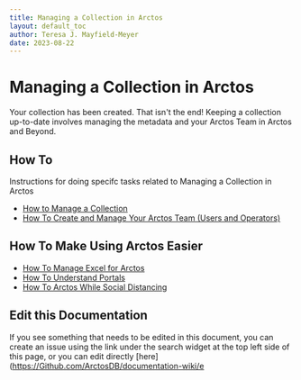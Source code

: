 ```yaml
---
title: Managing a Collection in Arctos
layout: default_toc
author: Teresa J. Mayfield-Meyer
date: 2023-08-22
---
```


# Managing a Collection in Arctos

Your collection has been created. That isn't the end! Keeping a collection up-to-date involves managing the metadata and your Arctos Team in Arctos and Beyond.

## How To

Instructions for doing specifc tasks related to Managing a Collection in Arctos

* [How to Manage a Collection](https://handbook.arctosdb.org/how_to/How-to-Manage-a-Collection-in-Arctos.html)
* [How To Create and Manage Your Arctos Team (Users and Operators)](https://handbook.arctosdb.org/how_to/How-to-Create-your-Arctos-Team-Users-and-Operators.html)

## How To Make Using Arctos Easier

* [How To Manage Excel for Arctos](https://handbook.arctosdb.org/how_to/How-to-Excel-for-Arctos.html)
* [How To Understand Portals](https://handbook.arctosdb.org/how_to/understanding-portals.html)
* [How To Arctos While Social Distancing](https://handbook.arctosdb.org/how_to/How-To-Arctos-While-Social-Distancing.html)

## Edit this Documentation

If you see something that needs to be edited in this document, you can create an issue using the link under the search widget at the top left side of this page, or you can edit directly [here](https://Github.com/ArctosDB/documentation-wiki/e

